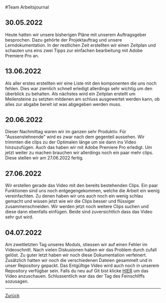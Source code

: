 #Team Arbeitsjournal

## 30.05.2022
Heute hatten wir unsere bisherigen Pläne mit unserem Auftragsgeber besprochen. Dazu gehörte der Projektauftrag und unsere Lerndokumentation.
In der restlichen Zeit erstellten wir einen Zeitplan und schauten uns eins zwei Tipps zur einfachen bearbeitung mit Adobe Premiere Pro an.

## 13.06.2022
Als aller erstes erstellten wir eine Liste mit den komponenten die uns noch fehlen. Dies war ziemlich schnell erledigt allerdings sehr wichtig um den überblick zu behalten. Als nächstes wird ein Zeitplan erstellt um Meilensteine zu setzten mitdenen am schluss ausgewertet werden kann, ob alles zur abgabe bereit ist was abgegeben werden muss.

## 20.06.2022
Dieser Nachmittag waren wir im ganzen sehr Produktiv. Für "Aussenstehnende" wird es zwar nach dem gegenteil aussehen. Wir trimmten die clips zu der Optimalen länge um sie dann ins Video hinzuzufügen. Auch das haben wir mit Adobe Premiere Pro erledigt. Um jetzt weiter zu machen brauchen wir allerdings noch ein paar mehr clips. Diese stellen wir am 27.06.2022 fertig. 

## 27.06.2022
Wir erstellen gerade das Video mit den bereits bestehenden Clips. Ein paar Funktionen sind uns noch entgegengekommen, welche die Arbeit ein wenig vereinfachten. Zu denen haben wir uns auch noch ein wenig schlau gemacht und wissen jetzt wie wir die Clips besser und flüssiger zusammenschneiden. Wir werden jetzt noch weitere Clips suchen und diese dann ebenfalls einfügen. Beide sind zuversichtlich dass das Video sehr gut wird.

## 04.07.2022
Am zweitletzten Tag unseres Moduls, stiessen wir auf einen Fehler im Videoschnitt. Nach vielen Diskusionen haben wir das Problem durch zufall gelöst. Zu guter letzt haben wir noch diese Dokumentation verfeinert. Zusätzlich hatten wir noch die verschiedenen Dateien gesammelt und in unser Repository gepackt. Das Entgültige Video wird auch noch in unserem Repository verfügbar sein. Falls du neu auf Git bist klicke [HIER](Montage.mp4) um das Video anzuschauen. Schlussentlich war das der Tag des Feinschliffs sozusagen.


--------------------------------------------------------------------------
[Zurück](README.md)